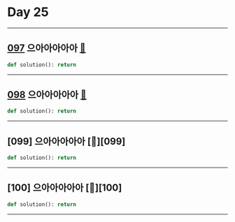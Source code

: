 # Day 25

---

## [097] 으아아아아아 [🔎][097]

>

```python
def solution(): return
```

---

## [098] 으아아아아아 [🔎][098]

>

```python
def solution(): return
```

---

## [099] 으아아아아아 [🔎][099]

>

```python
def solution(): return
```

---

## [100] 으아아아아아 [🔎][100]

>

```python
def solution(): return
```

---

[097]: https://school.programmers.co.kr/learn/courses/30/lessons/120898
[098]: https://school.programmers.co.kr/learn/courses/30/lessons/120899
